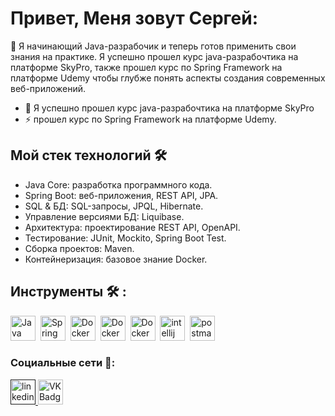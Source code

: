 # Привет, Меня зовут Сергей:

🚀 Я начинающий Java-разрабочик и теперь готов применить свои знания на практике. 
Я успешно прошел курс  java-разрабочтика на платформе SkyPro, также прошел курс по Spring Framework на платформе Udemy чтобы глубже понять аспекты создания современных веб-приложений. 

- :seedling: Я успешно прошел курс  java-разрабочтика на платформе SkyPro
- :zap: прошел курс по Spring Framework на платформе Udemy.

## Мой стек технологий 🛠️

- Java Core: разработка программного кода.
- Spring Boot: веб-приложения, REST API, JPA.
- SQL & БД: SQL-запросы, JPQL, Hibernate.
- Управление версиями БД: Liquibase.
- Архитектура: проектирование REST API, OpenAPI.
- Тестирование: JUnit, Mockito, Spring Boot Test.
- Сборка проектов: Maven.
- Контейнеризация: базовое знание Docker.

## Инструменты 🛠️ :

<div>
  <img src="https://cdn.jsdelivr.net/gh/devicons/devicon/icons/java/java-original-wordmark.svg" title="Java" alt="Java" width="40" height="40"/>&nbsp;   
  <img src="https://cdn.jsdelivr.net/gh/devicons/devicon/icons/spring/spring-original-wordmark.svg" title="Spring Framework" alt="Spring Framework" width="40" height="40"/>&nbsp;       
  <img src="https://cdn.jsdelivr.net/gh/devicons/devicon/icons/postgresql/postgresql-original-wordmark.svg" title="Docker" alt="Docker" width="40" height="40"/>&nbsp;
  <img src="https://cdn.jsdelivr.net/gh/devicons/devicon/icons/git/git-original-wordmark.svg" title="Docker" alt="Docker" width="40" height="40"/>&nbsp;
  <img src="https://cdn.jsdelivr.net/gh/devicons/devicon/icons/docker/docker-original.svg"  title="Docker" alt="Docker" width="40" height="40"/>&nbsp; 
  <img src="https://cdn.jsdelivr.net/gh/devicons/devicon/icons/intellij/intellij-original.svg" title="intellij" alt="intellij" width="40" height="40"/>&nbsp;
  <img src="https://www.vectorlogo.zone/logos/getpostman/getpostman-icon.svg" title="postman" alt="postman" width="40" height="40"/>&nbsp;
          
</div>

### Социальные сети 🤝:

  <div id="badges">
    <a href="" target="_blank">
      <img src="https://cdn-icons-png.flaticon.com/512/2504/2504799.png" width="40" height="40" alt="linkedin" />
    </a>
    <a href=https://vk.com/id182037056 target="_blank">
      <img src="https://cdn-icons-png.flaticon.com/512/145/145813.png" width="40" height="40" alt="VK Badge"/>
    </a>
  </div>



